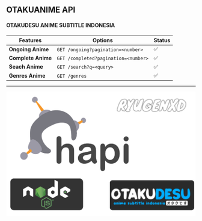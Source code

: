 ## OTAKUANIME API

####  OTAKUDESU ANIME SUBTITLE INDONESIA 

| Features | Options | Status |
| --- | --- | --- |
| **Ongoing Anime** | `GET /ongoing?pagination=<number>` | ✅ |
| **Complete Anime** | `GET /completed?pagination=<number>` | ✅ |
| **Seach Anime** | `GET /search?q=<query>` | ✅ |
| **Genres Anime** | `GET /genres` | ✅ |


____


<div align="center" width="100%">
    <img src="./otaku-hapi.svg" alt="otaku hapi">
</div>